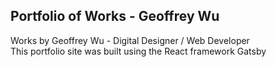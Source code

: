 ## Portfolio of Works - Geoffrey Wu

Works by Geoffrey Wu - Digital Designer / Web Developer<br>
This portfolio site was built using the React framework Gatsby
